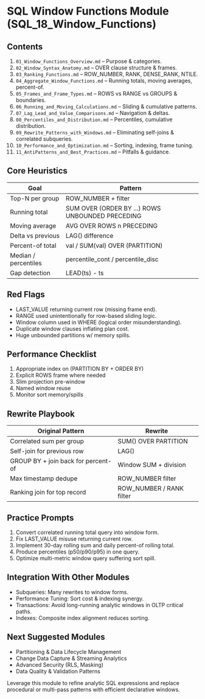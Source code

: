 # SQL Window Functions Module (SQL_18_Window_Functions)

## Contents
1. `01_Window_Functions_Overview.md` – Purpose & categories.
2. `02_Window_Syntax_Anatomy.md` – OVER clause structure & frames.
3. `03_Ranking_Functions.md` – ROW_NUMBER, RANK, DENSE_RANK, NTILE.
4. `04_Aggregate_Window_Functions.md` – Running totals, moving averages, percent-of.
5. `05_Frames_and_Frame_Types.md` – ROWS vs RANGE vs GROUPS & boundaries.
6. `06_Running_and_Moving_Calculations.md` – Sliding & cumulative patterns.
7. `07_Lag_Lead_and_Value_Comparisons.md` – Navigation & deltas.
8. `08_Percentiles_and_Distribution.md` – Percentiles, cumulative distribution.
9. `09_Rewrite_Patterns_with_Windows.md` – Eliminating self-joins & correlated subqueries.
10. `10_Performance_and_Optimization.md` – Sorting, indexing, frame tuning.
11. `11_AntiPatterns_and_Best_Practices.md` – Pitfalls & guidance.

## Core Heuristics
| Goal | Pattern |
|------|---------|
| Top-N per group | ROW_NUMBER + filter |
| Running total | SUM OVER (ORDER BY ...) ROWS UNBOUNDED PRECEDING |
| Moving average | AVG OVER ROWS n PRECEDING |
| Delta vs previous | LAG() difference |
| Percent-of total | val / SUM(val) OVER (PARTITION) |
| Median / percentiles | percentile_cont / percentile_disc |
| Gap detection | LEAD(ts) - ts |

## Red Flags
- LAST_VALUE returning current row (missing frame end).
- RANGE used unintentionally for row-based sliding logic.
- Window column used in WHERE (logical order misunderstanding).
- Duplicate window clauses inflating plan cost.
- Huge unbounded partitions w/ memory spills.

## Performance Checklist
1. Appropriate index on (PARTITION BY + ORDER BY)
2. Explicit ROWS frame where needed
3. Slim projection pre-window
4. Named window reuse
5. Monitor sort memory/spills

## Rewrite Playbook
| Original Pattern | Rewrite |
|------------------|---------|
| Correlated sum per group | SUM() OVER PARTITION |
| Self-join for previous row | LAG() |
| GROUP BY + join back for percent-of | Window SUM + division |
| Max timestamp dedupe | ROW_NUMBER filter |
| Ranking join for top record | ROW_NUMBER / RANK filter |

## Practice Prompts
1. Convert correlated running total query into window form.
2. Fix LAST_VALUE misuse returning current row.
3. Implement 30-day rolling sum and daily percent-of rolling total.
4. Produce percentiles (p50/p90/p95) in one query.
5. Optimize multi-metric window query suffering sort spill.

## Integration With Other Modules
- Subqueries: Many rewrites to window forms.
- Performance Tuning: Sort cost & indexing synergy.
- Transactions: Avoid long-running analytic windows in OLTP critical paths.
- Indexes: Composite index alignment reduces sorting.

## Next Suggested Modules
- Partitioning & Data Lifecycle Management
- Change Data Capture & Streaming Analytics
- Advanced Security (RLS, Masking)
- Data Quality & Validation Patterns

Leverage this module to refine analytic SQL expressions and replace procedural or multi-pass patterns with efficient declarative windows.
